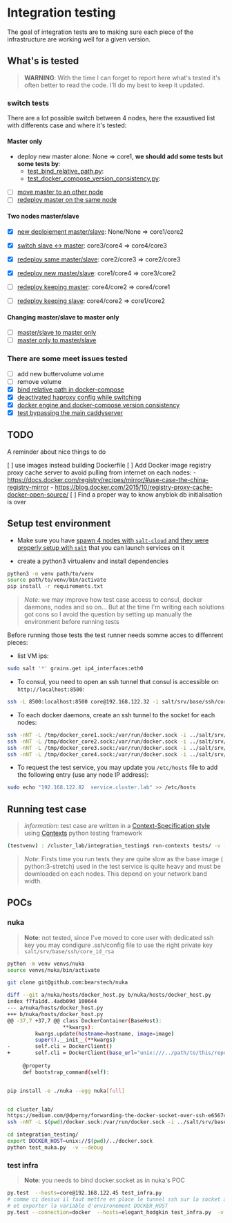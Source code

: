 # Integration testing

The goal of integration tests are to making sure each piece of the
infrastructure are working well for a given version.

## What's is tested

> **WARNING**: With the time I can forget to report here what's tested it's
> often better to read the code. I'll do my best to keep it updated.

### switch tests

There are a lot possible switch between 4 nodes, here the exaustived list
with differents case and where it's tested:

#### Master only

- deploy new master alone: None => core1, **we should add some tests but
  some tests by**:
    - [test_bind_relative_path.py](tests/test_bind_relative_path.py):
    - [test_docker_compose_version_consistency.py](
      tests/test_docker_compose_version_consistency.py):
- [ ] [move master to an other node]()
- [ ] [redeploy master on the same node]()

#### Two nodes master/slave

- [x] [new deploiement master/slave](tests/test_new_service.py):
  None/None => core1/core2
- [x] [switch slave <-> master](tests/test_reverse_service.py):
  core3/core4 => core4/core3
- [x] [redeploy same master/slave](tests/test_redeploy_service.py):
  core2/core3 => core2/core3
- [x] [redeploy new master/slave](tests/test_move_new_master_slave_whitout_caddy.py):
  core1/core4 => core3/core2
- [ ] [redeploy keeping master]():
  core4/core2 => core4/core1
- [ ] [redeploy keeping slave]():
  core4/core2 => core1/core2


#### Changing master/slave to master only

- [ ] [master/slave to master only]()
- [ ] [master only to master/slave]()

### There are some meet issues tested

- [ ] add new buttervolume volume
- [ ] remove volume
- [x] [bind relative path in docker-compose](tests/test_bind_relative_path.py)
- [x] [deactivated haproxy config while switching](
  tests/test_disable_hapx_config_while_maintenance_mode.py)
- [x] [docker engine and docker-compose version consistency](
  tests/test_bind_relative_path.py)
- [x] [test bypassing the main caddyserver](
  tests/test_move_new_master_slave_whitout_caddy.py)

## TODO

A reminder about nice things to do

[ ] use images instead building Dockerfile
[ ] Add Docker image registry proxy cache server to avoid pulling from internet
    on each nodes:
    - https://docs.docker.com/registry/recipes/mirror/#use-case-the-china-registry-mirror
    - https://blog.docker.com/2015/10/registry-proxy-cache-docker-open-source/
[ ] Find a proper way to know anyblok db initialisation is over

## Setup test environment

* Make sure you have [spawn 4 nodes with `salt-cloud` and they were properly
  setup with `salt`](../README.md) that you can launch services on it

* create a python3 virtualenv and install dependencies

```bash
python3 -m venv path/to/venv
source path/to/venv/bin/activate
pip install -r requirements.txt
```

> *Note*: we may improve how test case access to consul, docker daemons, nodes
> and so on... But at the time I'm writing each solutions got cons so
> I avoid the question by setting up manually the environment before running
> tests

Before running those tests the test runner needs somme acces to diffenrent
pieces:

* list VM ips:

```bash
sudo salt '*' grains.get ip4_interfaces:eth0
```

* To consul, you need to open an ssh tunnel that consul is accessible on
  ``http://localhost:8500``:

```bash
ssh -L 8500:localhost:8500 core@192.168.122.32 -i salt/srv/base/ssh/core_id_rsa
```

* To each docker daemons, create an ssh tunnel to the socket for each nodes:

```bash
ssh -nNT -L /tmp/docker_core1.sock:/var/run/docker.sock -i ../salt/srv/base/ssh/core_id_rsa core@192.168.122.193
ssh -nNT -L /tmp/docker_core2.sock:/var/run/docker.sock -i ../salt/srv/base/ssh/core_id_rsa core@192.168.122.27
ssh -nNT -L /tmp/docker_core3.sock:/var/run/docker.sock -i ../salt/srv/base/ssh/core_id_rsa core@192.168.122.32
ssh -nNT -L /tmp/docker_core4.sock:/var/run/docker.sock -i ../salt/srv/base/ssh/core_id_rsa core@192.168.122.82
```

* To request the test service, you may update you ``/etc/hosts`` file to add
  the following entry (use any node IP address):

```bash
sudo echo "192.168.122.82  service.cluster.lab" >> /etc/hosts
```


## Running test case

> *information*: test case are written in a [Context-Specification style](
> http://contexts.readthedocs.io/en/v0.11.2/#about) using [Contexts](
> http://contexts.readthedocs.io) python testing framework


```bash
(testvenv) : /cluster_lab/integration_testing$ run-contexts tests/ -v -s
```

> *Note*: Firsts time you run tests they are quite slow as the base image (
> python:3-stretch) used in the test service is quite heavy and must be
> downloaded on each nodes. This depend on your network band width.

## POCs

### nuka

> **Note**: not tested, since I've moved to core user with dedicated ssh key
> you may condigure .ssh/config file to use the right private key
> ``salt/srv/base/ssh/core_id_rsa``

```bash
python -m venv venvs/nuka
source venvs/nuka/bin/activate

git clone git@github.com:bearstech/nuka

diff --git a/nuka/hosts/docker_host.py b/nuka/hosts/docker_host.py
index f7fa1dd..4adb09d 100644
--- a/nuka/hosts/docker_host.py
+++ b/nuka/hosts/docker_host.py
@@ -37,7 +37,7 @@ class DockerContainer(BaseHost):
                  **kwargs):
         kwargs.update(hostname=hostname, image=image)
         super().__init__(**kwargs)
-        self.cli = DockerClient()
+        self.cli = DockerClient(base_url="unix:///../path/to/this/repo/../cluster_lab/integration_testing/../docker.sock")
 
     @property
     def bootstrap_command(self):


pip install -e ./nuka --egg nuka[full]


cd cluster_lab/
https://medium.com/@dperny/forwarding-the-docker-socket-over-ssh-e6567cfab160
ssh -nNT -L $(pwd)/docker.sock:/var/run/docker.sock -i ../salt/srv/base/ssh/core_id_rsa core@192.168.122.45

cd integration_testing/
export DOCKER_HOST=unix://$(pwd)/../docker.sock
python test_nuka.py  -v --debug
```

### test infra

> **Note**: you needs to bind docker.socket as in nuka's POC

```bash
py.test  --hosts=core@192.168.122.45 test_infra.py 
# comme ci dessus il faut mettre en place le tunnel ssh sur la socket avant
# et exporter la variable d'environement DOCKER_HOST
py.test --connection=docker  --hosts=elegant_hodgkin test_infra.py  -v
```